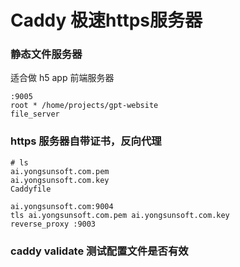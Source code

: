 # Caddy 极速https服务器

### 静态文件服务器
适合做 h5 app 前端服务器


```Caddyfile
:9005
root * /home/projects/gpt-website
file_server

```


### https 服务器自带证书，反向代理

```shell
# ls
ai.yongsunsoft.com.pem
ai.yongsunsoft.com.key
Caddyfile
```

```Caddyfile
ai.yongsunsoft.com:9004
tls ai.yongsunsoft.com.pem ai.yongsunsoft.com.key
reverse_proxy :9003

```


### caddy validate 测试配置文件是否有效